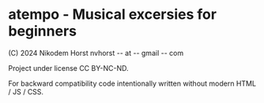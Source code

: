 # atempo - Musical excersies for beginners

(C) 2024 Nikodem Horst  nvhorst -- at -- gmail -- com

Project under license CC BY-NC-ND.

For backward compatibility code intentionally written without modern HTML / JS / CSS.